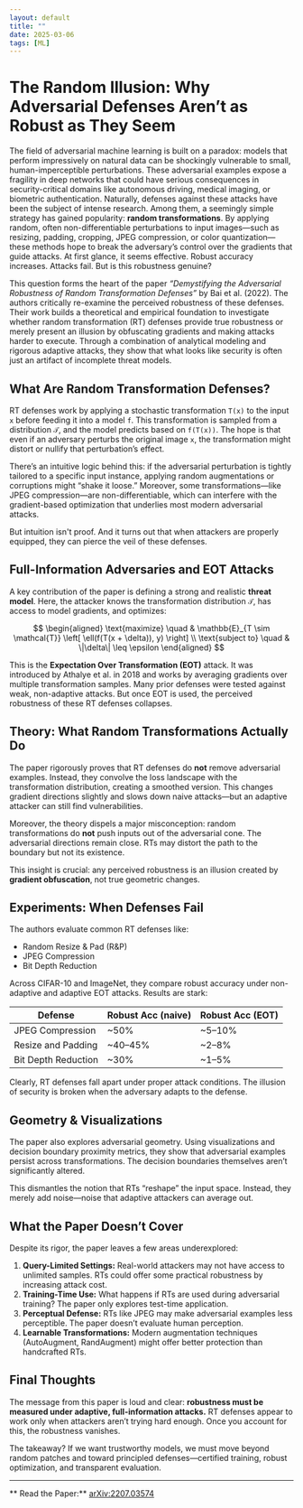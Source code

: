 ```yaml
---
layout: default
title: ""
date: 2025-03-06
tags: [ML]
---
```


# The Random Illusion: Why Adversarial Defenses Aren’t as Robust as They Seem

The field of adversarial machine learning is built on a paradox: models that perform impressively on natural data can be shockingly vulnerable to small, human-imperceptible perturbations. These adversarial examples expose a fragility in deep networks that could have serious consequences in security-critical domains like autonomous driving, medical imaging, or biometric authentication. Naturally, defenses against these attacks have been the subject of intense research. Among them, a seemingly simple strategy has gained popularity: **random transformations**. By applying random, often non-differentiable perturbations to input images—such as resizing, padding, cropping, JPEG compression, or color quantization—these methods hope to break the adversary’s control over the gradients that guide attacks. At first glance, it seems effective. Robust accuracy increases. Attacks fail. But is this robustness genuine?

This question forms the heart of the paper *“Demystifying the Adversarial Robustness of Random Transformation Defenses”* by Bai et al. (2022). The authors critically re-examine the perceived robustness of these defenses. Their work builds a theoretical and empirical foundation to investigate whether random transformation (RT) defenses provide true robustness or merely present an illusion by obfuscating gradients and making attacks harder to execute. Through a combination of analytical modeling and rigorous adaptive attacks, they show that what looks like security is often just an artifact of incomplete threat models.

## What Are Random Transformation Defenses?

RT defenses work by applying a stochastic transformation `T(x)` to the input `x` before feeding it into a model `f`. This transformation is sampled from a distribution `𝒯`, and the model predicts based on `f(T(x))`. The hope is that even if an adversary perturbs the original image `x`, the transformation might distort or nullify that perturbation’s effect.

There’s an intuitive logic behind this: if the adversarial perturbation is tightly tailored to a specific input instance, applying random augmentations or corruptions might “shake it loose.” Moreover, some transformations—like JPEG compression—are non-differentiable, which can interfere with the gradient-based optimization that underlies most modern adversarial attacks.

But intuition isn't proof. And it turns out that when attackers are properly equipped, they can pierce the veil of these defenses.

## Full-Information Adversaries and EOT Attacks

A key contribution of the paper is defining a strong and realistic **threat model**. Here, the attacker knows the transformation distribution `𝒯`, has access to model gradients, and optimizes:

$$
\begin{aligned}
\text{maximize} \quad & \mathbb{E}_{T \sim \mathcal{T}} \left[ \ell(f(T(x + \delta)), y) \right] \\
\text{subject to} \quad & \|\delta\| \leq \epsilon
\end{aligned}
$$

This is the **Expectation Over Transformation (EOT)** attack. It was introduced by Athalye et al. in 2018 and works by averaging gradients over multiple transformation samples. Many prior defenses were tested against weak, non-adaptive attacks. But once EOT is used, the perceived robustness of these RT defenses collapses.

## Theory: What Random Transformations Actually Do

The paper rigorously proves that RT defenses do **not** remove adversarial examples. Instead, they convolve the loss landscape with the transformation distribution, creating a smoothed version. This changes gradient directions slightly and slows down naive attacks—but an adaptive attacker can still find vulnerabilities.

Moreover, the theory dispels a major misconception: random transformations do **not** push inputs out of the adversarial cone. The adversarial directions remain close. RTs may distort the path to the boundary but not its existence.

This insight is crucial: any perceived robustness is an illusion created by **gradient obfuscation**, not true geometric changes.

## Experiments: When Defenses Fail

The authors evaluate common RT defenses like:

- Random Resize & Pad (R&P)
- JPEG Compression
- Bit Depth Reduction

Across CIFAR-10 and ImageNet, they compare robust accuracy under non-adaptive and adaptive EOT attacks. Results are stark:

| Defense               | Robust Acc (naive) | Robust Acc (EOT) |
|-----------------------|--------------------|------------------|
| JPEG Compression      | ~50%               | ~5–10%           |
| Resize and Padding    | ~40–45%            | ~2–8%            |
| Bit Depth Reduction   | ~30%               | ~1–5%            |

Clearly, RT defenses fall apart under proper attack conditions. The illusion of security is broken when the adversary adapts to the defense.

## Geometry & Visualizations

The paper also explores adversarial geometry. Using visualizations and decision boundary proximity metrics, they show that adversarial examples persist across transformations. The decision boundaries themselves aren’t significantly altered.

This dismantles the notion that RTs “reshape” the input space. Instead, they merely add noise—noise that adaptive attackers can average out.

## What the Paper Doesn’t Cover

Despite its rigor, the paper leaves a few areas underexplored:

1. **Query-Limited Settings:** Real-world attackers may not have access to unlimited samples. RTs could offer some practical robustness by increasing attack cost.
2. **Training-Time Use:** What happens if RTs are used during adversarial training? The paper only explores test-time application.
3. **Perceptual Defense:** RTs like JPEG may make adversarial examples less perceptible. The paper doesn’t evaluate human perception.
4. **Learnable Transformations:** Modern augmentation techniques (AutoAugment, RandAugment) might offer better protection than handcrafted RTs.

## Final Thoughts

The message from this paper is loud and clear: **robustness must be measured under adaptive, full-information attacks.** RT defenses appear to work only when attackers aren’t trying hard enough. Once you account for this, the robustness vanishes.

The takeaway? If we want trustworthy models, we must move beyond random patches and toward principled defenses—certified training, robust optimization, and transparent evaluation.

---

** Read the Paper:** [arXiv:2207.03574](https://arxiv.org/abs/2207.03574)

